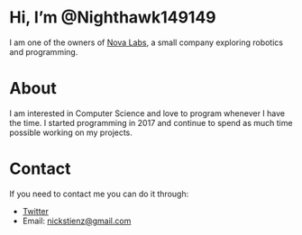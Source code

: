 # Hi, I’m @Nighthawk149149
I am one of the owners of [Nova Labs](https://github.com/Nova-Labs-US), a small company exploring robotics and programming.

# About
I am interested in Computer Science and love to program whenever I have the time. I started programming in 2017 and continue to spend as much time possible working on my projects.

# Contact
If you need to contact me you can do it through:
- [Twitter](https://twitter.com/Nighthawk149149)
- Email: nickstienz@gmail.com
